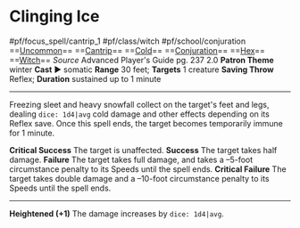 # Clinging Ice
#pf/focus_spell/cantrip_1 #pf/class/witch #pf/school/conjuration 
==[Uncommon](../../../Traits/Uncommon.md)== ==[Cantrip](../../../Traits/Cantrip.md)== ==[Cold](../../../Traits/Cold.md)== ==[Conjuration](../../../Traits/Conjuration.md)== ==[Hex](../../../Traits/Hex.md)== ==[Witch](../../../Traits/Witch.md)==
*Source* Advanced Player's Guide pg. 237 2.0
**Patron Theme** winter
**Cast** ► somatic
**Range** 30 feet; **Targets** 1 creature
**Saving Throw** Reflex; **Duration** sustained up to 1 minute

---
Freezing sleet and heavy snowfall collect on the target's feet and legs, dealing `dice: 1d4|avg` cold damage and other effects depending on its Reflex save. Once this spell ends, the target becomes temporarily immune for 1 minute.

**Critical Success** The target is unaffected.
**Success** The target takes half damage.
**Failure** The target takes full damage, and takes a –5-foot circumstance penalty to its Speeds until the spell ends.
**Critical Failure** The target takes double damage and a –10-foot circumstance penalty to its Speeds until the spell ends.

<hr>

**Heightened (+1)** The damage increases by `dice: 1d4|avg`.